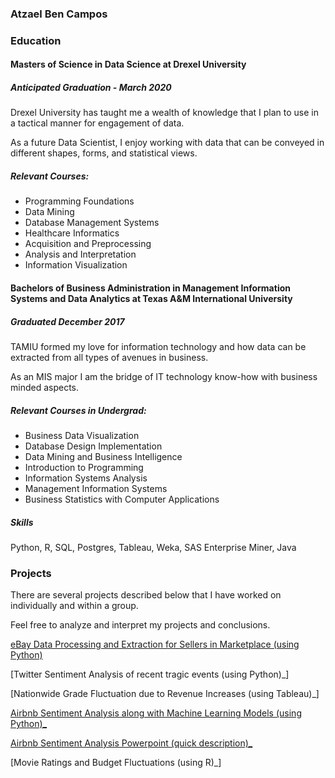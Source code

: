 

### Atzael Ben Campos

### Education

#### Masters of Science in Data Science at Drexel University
##### Anticipated Graduation - March 2020

Drexel University has taught me a wealth of knowledge that I plan to use in a tactical manner for engagement of data.

As a future Data Scientist, I enjoy working with data that can be conveyed in different shapes, forms, and statistical views. 


##### Relevant Courses:

- Programming Foundations
- Data Mining
- Database Management Systems
- Healthcare Informatics
- Acquisition and Preprocessing
- Analysis and Interpretation
- Information Visualization


#### Bachelors of Business Administration in Management Information Systems and Data Analytics at Texas A&M International University
##### Graduated December 2017

TAMIU formed my love for information technology and how data can be extracted from all types of avenues in business.

As an MIS major I am the bridge of IT technology know-how with business minded aspects. 


##### Relevant Courses in Undergrad:

- Business Data Visualization
- Database Design Implementation
- Data Mining and Business Intelligence
- Introduction to Programming
- Information Systems Analysis
- Management Information Systems
- Business Statistics with Computer Applications


##### Skills 

Python, R, SQL, Postgres, Tableau, Weka, SAS Enterprise Miner, Java


### Projects

There are several projects described below that I have worked on individually and within a group.

Feel free to analyze and interpret my projects and conclusions.


[eBay Data Processing and Extraction for Sellers in Marketplace (using Python)](https://github.com/atzbencam/Projects/blob/master/eBay_proj.pdf)



[Twitter Sentiment Analysis of recent tragic events (using Python)_]



[Nationwide Grade Fluctuation due to Revenue Increases (using Tableau)_]



[Airbnb Sentiment Analysis along with Machine Learning Models (using Python)_](https://github.com/atzbencam/Projects/blob/master/airbnb_proj_git.pdf)

[Airbnb Sentiment Analysis Powerpoint (quick description)_](https://github.com/atzbencam/Projects/blob/master/airbnb_pp.pptx)



[Movie Ratings and Budget Fluctuations (using R)_]


